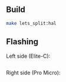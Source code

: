 ## Build

```sh
make lets_split:hal
```

## Flashing

Left side (Elite-C):

```sh

```


Right side (Pro Micro):

```sh

```

